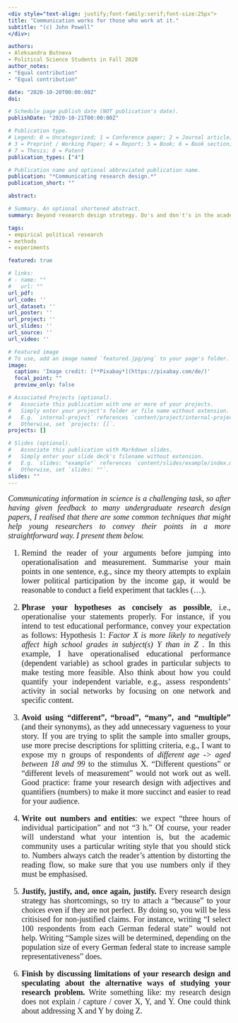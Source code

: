 ```yaml
---
<div style="text-align: justify;font-family:serif;font-size:25px"> 
title: "Communication works for those who work at it."
subtitle: "(c) John Powell"
</div>:

authors:
- Aleksandra Butneva
- Political Science Students in Fall 2020
author_notes:
- "Equal contribution"
- "Equal contribution"

date: "2020-10-20T00:00:00Z"
doi: 

# Schedule page publish date (NOT publication's date).
publishDate: "2020-10-21T00:00:00Z"

# Publication type.
# Legend: 0 = Uncategorized; 1 = Conference paper; 2 = Journal article;
# 3 = Preprint / Working Paper; 4 = Report; 5 = Book; 6 = Book section;
# 7 = Thesis; 8 = Patent
publication_types: ["4"]

# Publication name and optional abbreviated publication name.
publication: "*Communicating research design.*"
publication_short: ""

abstract: 

# Summary. An optional shortened abstract.
summary: Beyond research design strategy. Do's and don't's in the academic writing.

tags:
- empirical political research
- methods
- experiments

featured: true

# links:
# - name: ""
#   url: ""
url_pdf: 
url_code: ''
url_dataset: ''
url_poster: ''
url_project: ''
url_slides: ''
url_source: ''
url_video: ''

# Featured image
# To use, add an image named `featured.jpg/png` to your page's folder. 
image:
  caption: 'Image credit: [**Pixabay*](https://pixabay.com/de/)'
  focal_point: ""
  preview_only: false

# Associated Projects (optional).
#   Associate this publication with one or more of your projects.
#   Simply enter your project's folder or file name without extension.
#   E.g. `internal-project` references `content/project/internal-project/index.md`.
#   Otherwise, set `projects: []`.
projects: []

# Slides (optional).
#   Associate this publication with Markdown slides.
#   Simply enter your slide deck's filename without extension.
#   E.g. `slides: "example"` references `content/slides/example/index.md`.
#   Otherwise, set `slides: ""`.
slides: ""
---
```

<div style="text-align: justify;font-family:serif;font-size:18px;"> 

*Communicating information in science is a challenging task, so after having given feedback to many undergraduate research design papers, I realised that there are some common techniques that might help young researchers to convey their points in a more straightforward way. I present them below.*

1. Remind the reader of your arguments before jumping into operationalisation and measurement. Summarise your main points in one sentence, e.g., since my theory attempts to explain lower political participation by the income gap, it would be reasonable to conduct a field experiment that tackles (…).

2.	**Phrase your hypotheses as concisely as possible**, i.e., operationalise your statements properly. For instance, if you intend to test educational performance, convey your expectation as follows:
Hypothesis 1: *Factor X is more likely to negatively affect high school grades in subject(s) Y than in Z .*
In this example, I have operationalised educational performance (dependent variable) as school grades in particular subjects to make testing more feasible. Also think about how you could quantify your independent variable, e.g., assess respondents’ activity in social networks by focusing on one network and specific content.

3.	**Avoid using “different”, “broad”, “many”, and “multiple”** (and their synonyms), as they add unnecessary vagueness to your story. If you are trying to split the sample into smaller groups, use more precise descriptions for splitting criteria, e.g., I want to expose my n groups of respondents of *different age -> aged between 18 and 99* to the stimulus X.
“Different questions” or “different levels of measurement” would not work out as well. Good practice: frame your research design with adjectives and quantifiers (numbers) to make it more succinct and easier to read for your audience. 

4.	**Write out numbers and entities**: we expect “three hours of individual participation” and not “3 h.” Of course, your reader will understand what your intention is, but the  academic community uses a particular writing style that you should stick to. Numbers always catch the reader’s attention by distorting the reading flow, so make sure that you use numbers only if they must be emphasised.

5.	**Justify, justify, and, once again, justify.** Every research design strategy has shortcomings, so try to attach a “because” to your choices even if they are not perfect. By doing so, you will be less critisised for non-justified claims. For instance, writing “I select 100 respondents from each German federal state” would not help. Writing “Sample sizes will be determined, depending on the population size of every German federal state to increase sample representativeness” does.

6.	**Finish by discussing limitations of your research design and speculating about the alternative ways of studying your research problem.** Write something like: my research design does not explain / capture / cover  X, Y, and Y. One could think about addressing X and Y by doing Z.

</div>
